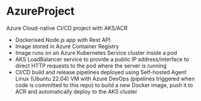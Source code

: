 # AzureProject
Azure Cloud-native CI/CD project with AKS/ACR

- Dockerised Node.js app with Rest API
- Image stored in Azure Container Registry
- Image runs on an Azure Kubernetes Service cluster inside a pod
- AKS LoadBalancer service to provide a public IP address/interface to direct HTTP requests to the pod where the server is running
- CI/CD build and release pipelines deployed using Self-hosted Agent Linux (Ubuntu 22.04) VM with Azure DevOps (pipelines triggered when code is committed to this repo) to build a new Docker image, push it to ACR and automatically deploy to the AKS cluster 
